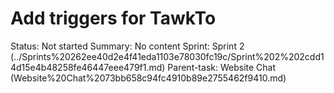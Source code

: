 # Add triggers for TawkTo

Status: Not started
Summary: No content
Sprint: Sprint 2 (../Sprints%20262ee40d2e4f41eda1103e78030fc19c/Sprint%202%202cdd14d15e4b48258fe46447eee479f1.md)
Parent-task: Website Chat (Website%20Chat%2073bb658c94fc4910b89e2755462f9410.md)